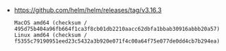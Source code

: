 - https://github.com/helm/helm/releases/tag/v3.16.3

  ```plain
  MacOS amd64 (checksum / 495d75b404a96fb664f1ca3f8cb01db2210aacc62dbfa1bbab30916abbb20a57)
  Linux amd64 (checksum / f5355c79190951eed23c5432a3b920e071f4c00a64f75e077de0dd4cb7b294ea)
  ```
